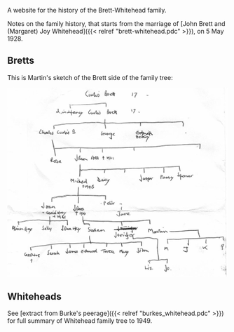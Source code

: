A website for the history of the Brett-Whitehead family.

Notes on the family history, that starts from the marriage of [John Brett and
(Margaret) Joy Whitehead]({{< relref "brett-whitehead.pdc" >}}), on 5 May
1928.

## Bretts

This is Martin's sketch of the Brett side of the family tree:

![](images/martin_b_sketch.jpg)

## Whiteheads

See [extract from Burke's peerage]({{< relref "burkes_whitehead.pdc" >}}) for
full summary of Whitehead family tree to 1949.
